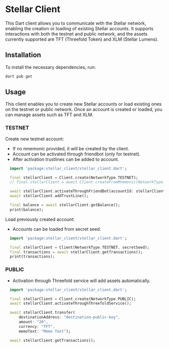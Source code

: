 # Stellar Client

This Dart client allows you to communicate with the Stellar network, enabling the creation or loading of existing Stellar accounts. It supports interactions with both the testnet and public network, and the assets currently supported are TFT (Threefold Token) and XLM (Stellar Lumens).

## Installation

To install the necessary dependencies, run:

```bash
dart pub get
```

## Usage

This client enables you to create new Stellar accounts or load existing ones on the testnet or public network. Once an account is created or loaded, you can manage assets such as TFT and XLM.

### TESTNET

Create new testnet account:

- If no mnemonic provided, it will be created by the client.
- Account can be activated through friendbot (only for testnet).
- After activation trustlines can be added to account. 

```dart
  import 'package:stellar_client/stellar_client.dart';

  final stellarClient = Client.create(NetworkType.TESTNET);
  // final stellarClient = await Client.createFromMnemonic(NetworkType.TESTNET, "mnemonic");

  await stellarClient.activateThroughFriendBot(accountId: stellarClient.accountId);
  await stellarClient.addTrustLine();

  final balance = await stellarClient.getBalance();
  print(balance);
```

Load previously created account:

- Accounts can be loaded from secret seed.

```dart
  import 'package:stellar_client/stellar_client.dart';

  final stellarClient = Client(NetworkType.TESTNET, secretSeed);
  final transactions = await stellarClient.getTransactions();
  print(transactions);
```  

### PUBLIC

- Activation through Threefold service will add assets automatically.

```dart
  import 'package:stellar_client/stellar_client.dart';

  final stellarClient = Client.create(NetworkType.PUBLIC);
  await stellarClient.activateThroughThreefoldService();

  await stellarClient.transfer(
      destinationAddress: "destination-public-key",
      amount: "20",
      currency: "TFT",
      memoText: "Memo Text");

  await stellarClient.getTransactions();
```
